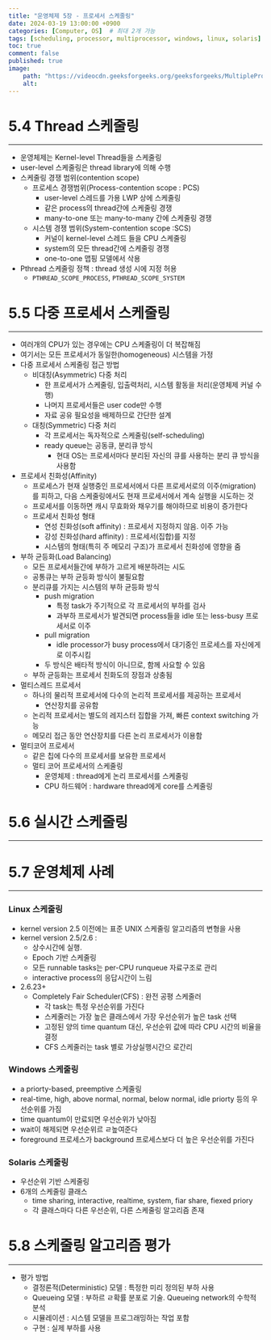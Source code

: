 ```yaml
---
title: "운영체제 5장 - 프로세서 스케줄링"
date: 2024-03-19 13:00:00 +0900
categories: [Computer, OS]  # 최대 2개 가능
tags: [scheduling, processor, multiprocessor, windows, linux, solaris]     # 태그는 항상 소문자로 작성할 것
toc: true
comment: false
published: true
image:
    path: "https://videocdn.geeksforgeeks.org/geeksforgeeks/MultipleProcesserSchedulinginOperatingSystem/MultipleProcesserSchedulinginOS20221022150504.jpg"
    alt: 
---
```


# 5.4 Thread 스케줄링
---

- 운영체제는 Kernel-level Thread들을 스케줄링
- user-level 스케줄링은 thread library에 의해 수행
- 스케줄링 경쟁 범위(contention scope)
	- 프로세스 경쟁범위(Process-contention scope : PCS)
		- user-level 스레드를 가용 LWP 상에 스케줄링
		- 같은 process의 thread간에 스케줄링 경쟁
		- many-to-one 또는 many-to-many 간에 스케줄링 경쟁
	- 시스템 경쟁 범위(System-contention scope :SCS)
		- 커널이 kernel-level 스레드 들을 CPU 스케줄링
		- system의 모든 thread간에 스케줄링 경쟁
		- one-to-one 맵핑 모델에서 삭용
- Pthread 스케줄링 정책 : thread 생성 시에 지정 허용
	- `PTHREAD_SCOPE_PROCESS`, `PTHREAD_SCOPE_SYSTEM` 

# 5.5 다중 프로세서 스케줄링
---

- 여러개의 CPU가 있는 경우에는 CPU 스케줄링이 더 복잡해짐
- 여기서는 모든 프로세서가 동일한(homogeneous) 시스템을 가정
- 다중 프로세서 스케줄링 접근 방법
	- 비대칭(Asymmetric) 다중 처리
		- 한 프로세서가 스케줄링, 입출력처리, 시스템 활동을 처리(운영체제 커널 수행)
		- 나머지 프로세서들은 user code만 수행
		- 자료 공유 필요성을 배제하므로 간단한 설계
	- 대칭(Symmetric) 다중 처리
		- 각 프로세서는 독자적으로 스케줄링(self-scheduling)
		- ready queue는 공동큐, 분리큐 방식
			- 현대 OS는 프로세서마다 분리된 자신의 큐를 사용하는 분리 큐 방식을 사용함
- 프로세서 친화성(Affinity)
	- 프로세스가 현재 실행중인 프로세서에서 다른 프로세서로의 이주(migration)를 피하고, 다음 스케줄링에서도 현재 프로세서에서 계속 실행을 시도하는 것
	- 프로세서를 이동하면 캐시 무효화와 채우기를 해야하므로 비용이 증가한다
	- 프로세서 친화성 형태
		- 연성 친화성(soft affinity) : 프로세서 지정하지 않음. 이주 가능
		- 강성 친화성(hard affinity) : 프로세서(집합)를 지정
		- 시스템의 형태(특히 주 메모리 구조)가 프로세서 친화성에 영향을 줌
- 부하 균등화(Load Balancing)
	- 모든 프로세서들간에 부하가 고르게 배분하려는 시도
	- 공통큐는 부하 균등화 방식이 불필요함
	- 분리큐를 가지는 시스템의 부하 균등화 방식
		- push migration
			- 특정 task가 주기적으로 각 프로세서의 부하를 검사
			- 과부하 프로세서가 발견되면 process들을 idle 또는 less-busy 프로세서로 이주
		- pull migration
			- idle processor가 busy process에서 대기중인 프로세스를 자신에게로 이주시킴
		- 두 방식은 배타적 방식이 아니므로, 함께 사요할 수 있음
	- 부하 균등화는 프로세서 친화도의 장점과 상충됨
- 멀티스레드 프로세서
	- 하나의 물리적 프로세서에 다수의 논리적 프로세서를 제공하는 프로세서
		- 연산장치를 공유함
	- 논리적 프로세서는 별도의 레지스터 집합을 가져, 빠른 context switching 가능
	- 메모리 접근 동안 연산장치를 다른 논리 프로세서가 이용함
- 멀티코어 프로세서
	- 같은 칩에 다수의 프로세서를 보유한 프로세서
	- 멀티 코어 프로세서의 스케줄링
		- 운영체제 : thread에게 논리 프로세서를 스케줄링
		- CPU 하드웨어 : hardware thread에게 core를 스케줄링

# 5.6 실시간 스케줄링
---

# 5.7 운영체제 사례
---

### Linux 스케줄링 
- kernel version 2.5 이전에는 표준 UNIX 스케줄링 알고리즘의 변형을 사용
- kernel version 2.5/2.6 : 
	- 상수시간에 실행. 
	- Epoch 기반 스케줄링 
	- 모든 runnable tasks는 per-CPU runqueue 자료구조로 관리
	- interactive process의 응답시간이 느림
- 2.6.23+
	- Completely Fair Scheduler(CFS) : 완전 공평 스케줄러
		- 각 task는 특정 우선순위를 가진다
		- 스케줄러는 가장 높은 클래스에서 가장 우선순위가 높은 task 선택
		- 고정된 양의 time  quantum 대신, 우선순위 값에 따라 CPU 시간의 비율을 결정
		- CFS 스케줄러는 task 별로 가상실행시간으 로간리

### Windows 스케줄링
- a priorty-based, preemptive 스케줄링
- real-time, high, above normal, normal, below normal, idle priorty 등의 우선순위를 가짐
- time quantum이 만료되면 우선순위가 낮아짐
- wait이 해제되면 우선순위르 ㄹ높여준다
- foreground 프로세스가 background 프로세스보다 더 높은 우선순위를 가진다

### Solaris 스케줄링
- 우선순위 기반 스케줄링
- 6개의 스케줄링 클래스
	- time sharing, interactive, realtime, system, fiar share, fiexed priory
	- 각 클래스마다 다른 우선순위, 다른 스케줄링 알고리즘 존재

# 5.8 스케줄링 알고리즘 평가
---

- 평가 방법
	- 결정론적(Deterministic) 모델 : 특정한 미리 정의된 부하 사용
	- Queueing 모델 : 부하르 ㄹ확률 분포로 기술. Queueing network의 수학적 분석
	- 시뮬레이션 : 시스템 모델을 프로그래밍하는 작업 포함
	- 구현 : 실제 부하를 사용